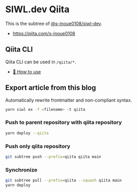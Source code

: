 # SIWL.dev Qiita

This is the subtree of [@s-inoue0108/siwl-dev](https://github.com/s-inoue0108/siwl-dev).

- https://qiita.com/s-inoue0108

## Qiita CLI

Qiita CLI can be used in `/qiita/*`.

* [📘 How to use](https://qiita.com/Qiita/items/666e190490d0af90a92b)

## Export article from this blog

Automatically rewrite frontmatter and non-compliant syntax.

```bash
yarn siwl ex -f <filename> -t qiita
```

### Push to parent repository with qiita repository

```bash
yarn deploy --qiita
```

### Push only qiita repository

```bash
git subtree push --prefix=qiita qiita main
```

### Synchronize

```bash
git subtree pull --prefix=qiita --squash qiita main
yarn deploy
```